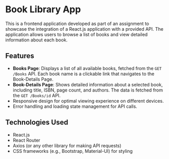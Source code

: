 # Book Library App

This is a frontend application developed as part of an assignment to showcase the integration of a React.js application with a provided API. The application allows users to browse a list of books and view detailed information about each book.

## Features

- **Books Page**: Displays a list of all available books, fetched from the `GET /Books` API. Each book name is a clickable link that navigates to the Book-Details Page.
- **Book-Details Page**: Shows detailed information about a selected book, including title, ISBN, page count, and authors. The data is fetched from the `GET /Books/id` API.
- Responsive design for optimal viewing experience on different devices.
- Error handling and loading state management for API calls.

## Technologies Used

- React.js
- React Router
- Axios (or any other library for making API requests)
- CSS frameworks (e.g., Bootstrap, Material-UI) for styling
